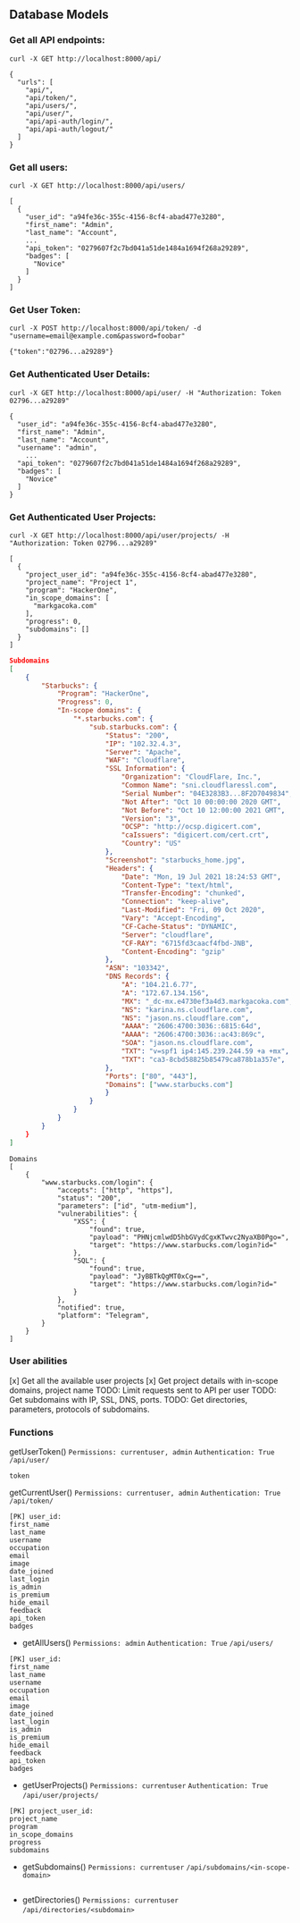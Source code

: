 ## Database Models
### Get all API endpoints:
```
curl -X GET http://localhost:8000/api/

{
  "urls": [
    "api/",
    "api/token/",
    "api/users/",
    "api/user/",
    "api/api-auth/login/",
    "api/api-auth/logout/"
  ]
}
```

### Get all users:
```
curl -X GET http://localhost:8000/api/users/

[
  {
    "user_id": "a94fe36c-355c-4156-8cf4-abad477e3280",
    "first_name": "Admin",
    "last_name": "Account",
	...
    "api_token": "0279607f2c7bd041a51de1484a1694f268a29289",
    "badges": [
      "Novice"
    ]
  }
]
```

### Get User Token:
```
curl -X POST http://localhost:8000/api/token/ -d "username=email@example.com&password=foobar"

{"token":"02796...a29289"}
```

### Get Authenticated User Details:
```
curl -X GET http://localhost:8000/api/user/ -H "Authorization: Token 02796...a29289"

{
  "user_id": "a94fe36c-355c-4156-8cf4-abad477e3280",
  "first_name": "Admin",
  "last_name": "Account",
  "username": "admin",
	...
  "api_token": "0279607f2c7bd041a51de1484a1694f268a29289",
  "badges": [
    "Novice"
  ]
}
```

### Get Authenticated User Projects:
```
curl -X GET http://localhost:8000/api/user/projects/ -H "Authorization: Token 02796...a29289"

[
  {
    "project_user_id": "a94fe36c-355c-4156-8cf4-abad477e3280",
    "project_name": "Project 1",
    "program": "HackerOne",
    "in_scope_domains": [
      "markgacoka.com"
    ],
    "progress": 0,
    "subdomains": []
  }
]

```


```json
Subdomains
[
	{
		"Starbucks": {
			"Program": "HackerOne",
			"Progress": 0,
			"In-scope domains": {
				"*.starbucks.com": {
					"sub.starbucks.com": {
						"Status": "200",
						"IP": "102.32.4.3",
						"Server": "Apache",
						"WAF": "Cloudflare",
						"SSL Information": {
							"Organization": "CloudFlare, Inc.",
							"Common Name": "sni.cloudflaressl.com",
							"Serial Number": "04E3283B3...8F2D7049834",
							"Not After": "Oct 10 00:00:00 2020 GMT",
							"Not Before": "Oct 10 12:00:00 2021 GMT",
							"Version": "3",
							"OCSP": "http://ocsp.digicert.com",
							"caIssuers": "digicert.com/cert.crt",
							"Country": "US"
						},
						"Screenshot": "starbucks_home.jpg",
						"Headers": {
							"Date": "Mon, 19 Jul 2021 18:24:53 GMT",
							"Content-Type": "text/html",
							"Transfer-Encoding": "chunked",
							"Connection": "keep-alive",
							"Last-Modified": "Fri, 09 Oct 2020",
							"Vary": "Accept-Encoding",
							"CF-Cache-Status": "DYNAMIC",
							"Server": "cloudflare",
							"CF-RAY": "6715fd3caacf4fbd-JNB",
							"Content-Encoding": "gzip"
						},
						"ASN": "103342",
						"DNS Records": {
							"A": "104.21.6.77",
							"A": "172.67.134.156",
							"MX": "_dc-mx.e4730ef3a4d3.markgacoka.com",
							"NS": "karina.ns.cloudflare.com",
							"NS": "jason.ns.cloudflare.com",
							"AAAA": "2606:4700:3036::6815:64d",
							"AAAA": "2606:4700:3036::ac43:869c",
							"SOA": "jason.ns.cloudflare.com",
							"TXT": "v=spf1 ip4:145.239.244.59 +a +mx",
							"TXT": "ca3-8cbd58825b85479ca878b1a357e",
						},
						"Ports": ["80", "443"],
						"Domains": ["www.starbucks.com"] 
						}
					}
				}
			}
		} 
	}
]
```

```
Domains
[
	{
		"www.starbucks.com/login": {
			"accepts": ["http", "https"],
			"status": "200",
			"parameters": ["id", "utm-medium"],
			"vulnerabilities": {
				"XSS": {
					"found": true,
					"payload": "PHNjcmlwdD5hbGVydCgxKTwvc2NyaXB0Pgo=",
					"target": "https://www.starbucks.com/login?id="
				},
				"SQL": {
					"found": true,
					"payload": "JyBBTkQgMT0xCg==",
					"target": "https://www.starbucks.com/login?id="
				}
			},
			"notified": true,
			"platform": "Telegram",
		}		
	}
]
```

### User abilities
[x] Get all the available user projects
[x] Get project details with in-scope domains, project name
TODO: Limit requests sent to API per user
TODO: Get subdomains with IP, SSL, DNS, ports.
TODO: Get directories, parameters, protocols of subdomains.

### Functions
getUserToken()
`Permissions: currentuser, admin`
`Authentication: True`
`/api/user/`
```
token
```

getCurrentUser()
`Permissions: currentuser, admin`
`Authentication: True`
`/api/token/`
```
[PK] user_id:
first_name
last_name
username
occupation
email
image
date_joined
last_login
is_admin
is_premium
hide_email
feedback
api_token
badges
```

- getAllUsers()
`Permissions: admin`
`Authentication: True`
`/api/users/`
```
[PK] user_id:
first_name
last_name
username
occupation
email
image
date_joined
last_login
is_admin
is_premium
hide_email
feedback
api_token
badges
```

- getUserProjects()
`Permissions: currentuser`
`Authentication: True`
`/api/user/projects/`
```
[PK] project_user_id:
project_name
program
in_scope_domains
progress
subdomains
```

- getSubdomains()
`Permissions: currentuser`
`/api/subdomains/<in-scope-domain>`
```

```

- getDirectories()
`Permissions: currentuser`
`/api/directories/<subdomain>`
```

```